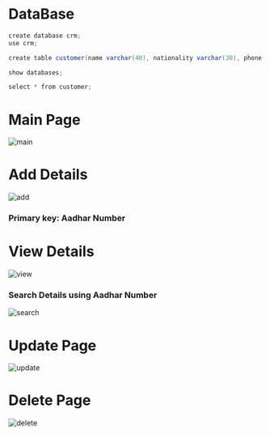 # DataBase

```java
create database crm;
use crm;

create table customer(name varchar(40), nationality varchar(30), phone varchar(40), address varchar(30), aadhar varchar(30) ,gender varchar(30));

show databases;

select * from customer;
```





# Main Page

![main](https://github.com/user-attachments/assets/8c7aeef5-eec4-45fa-a5ff-bb96084ec6be)

# Add Details

![add](https://github.com/user-attachments/assets/4896769d-8d2e-4dbd-902e-6c521beb95e3)

### Primary key: Aadhar Number

# View Details

![view](https://github.com/user-attachments/assets/a3ec3abb-4535-4112-a2dd-4f950adf9933)

### Search Details using Aadhar Number

![search](https://github.com/user-attachments/assets/36ba30b4-d4a1-4f51-a51e-3ae7a1a85eaa)

# Update Page

![update](https://github.com/user-attachments/assets/42007a41-07c5-4e3c-97c5-46db968c6a87)

# Delete Page

![delete](https://github.com/user-attachments/assets/9f6bd09a-9310-4202-b8fc-3b1b06cb4c9d)







